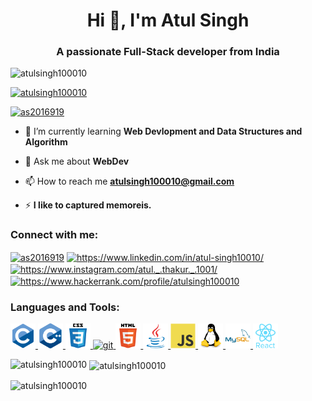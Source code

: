 <h1 align="center">Hi 👋, I'm Atul Singh</h1>
<h3 align="center">A passionate Full-Stack developer from India</h3>

<p align="left"> <img src="https://komarev.com/ghpvc/?username=atulsingh100010&label=Profile%20views&color=0e75b6&style=flat" alt="atulsingh100010" /> </p>

<p align="left"> <a href="https://github.com/ryo-ma/github-profile-trophy"><img src="https://github-profile-trophy.vercel.app/?username=atulsingh100010" alt="atulsingh100010" /></a> </p>

<p align="left"> <a href="https://twitter.com/as2016919" target="blank"><img src="https://img.shields.io/twitter/follow/as2016919?logo=twitter&style=for-the-badge" alt="as2016919" /></a> </p>

- 🌱 I’m currently learning **Web Devlopment and Data Structures and Algorithm**

- 💬 Ask me about **WebDev**

- 📫 How to reach me **atulsingh100010@gmail.com**

- ⚡ **I like to captured memoreis.**

<h3 align="left">Connect with me:</h3>
<p align="left">
<a href="https://twitter.com/as2016919" target="blank"><img align="center" src="https://raw.githubusercontent.com/rahuldkjain/github-profile-readme-generator/master/src/images/icons/Social/twitter.svg" alt="as2016919" height="30" width="40" /></a>
<a href="https://linkedin.com/in/https://www.linkedin.com/in/atul-singh10010/" target="blank"><img align="center" src="https://raw.githubusercontent.com/rahuldkjain/github-profile-readme-generator/master/src/images/icons/Social/linked-in-alt.svg" alt="https://www.linkedin.com/in/atul-singh10010/" height="30" width="40" /></a>
<a href="https://instagram.com/https://www.instagram.com/atul._.thakur._.1001/" target="blank"><img align="center" src="https://raw.githubusercontent.com/rahuldkjain/github-profile-readme-generator/master/src/images/icons/Social/instagram.svg" alt="https://www.instagram.com/atul._.thakur._.1001/" height="30" width="40" /></a>
<a href="https://www.hackerrank.com/https://www.hackerrank.com/profile/atulsingh100010" target="blank"><img align="center" src="https://raw.githubusercontent.com/rahuldkjain/github-profile-readme-generator/master/src/images/icons/Social/hackerrank.svg" alt="https://www.hackerrank.com/profile/atulsingh100010" height="30" width="40" /></a>
</p>

<h3 align="left">Languages and Tools:</h3>
<p align="left"> <a href="https://www.cprogramming.com/" target="_blank" rel="noreferrer"> <img src="https://raw.githubusercontent.com/devicons/devicon/master/icons/c/c-original.svg" alt="c" width="40" height="40"/> </a> <a href="https://www.w3schools.com/cpp/" target="_blank" rel="noreferrer"> <img src="https://raw.githubusercontent.com/devicons/devicon/master/icons/cplusplus/cplusplus-original.svg" alt="cplusplus" width="40" height="40"/> </a> <a href="https://www.w3schools.com/css/" target="_blank" rel="noreferrer"> <img src="https://raw.githubusercontent.com/devicons/devicon/master/icons/css3/css3-original-wordmark.svg" alt="css3" width="40" height="40"/> </a> <a href="https://git-scm.com/" target="_blank" rel="noreferrer"> <img src="https://www.vectorlogo.zone/logos/git-scm/git-scm-icon.svg" alt="git" width="40" height="40"/> </a> <a href="https://www.w3.org/html/" target="_blank" rel="noreferrer"> <img src="https://raw.githubusercontent.com/devicons/devicon/master/icons/html5/html5-original-wordmark.svg" alt="html5" width="40" height="40"/> </a> <a href="https://www.java.com" target="_blank" rel="noreferrer"> <img src="https://raw.githubusercontent.com/devicons/devicon/master/icons/java/java-original.svg" alt="java" width="40" height="40"/> </a> <a href="https://developer.mozilla.org/en-US/docs/Web/JavaScript" target="_blank" rel="noreferrer"> <img src="https://raw.githubusercontent.com/devicons/devicon/master/icons/javascript/javascript-original.svg" alt="javascript" width="40" height="40"/> </a> <a href="https://www.linux.org/" target="_blank" rel="noreferrer"> <img src="https://raw.githubusercontent.com/devicons/devicon/master/icons/linux/linux-original.svg" alt="linux" width="40" height="40"/> </a> <a href="https://www.mysql.com/" target="_blank" rel="noreferrer"> <img src="https://raw.githubusercontent.com/devicons/devicon/master/icons/mysql/mysql-original-wordmark.svg" alt="mysql" width="40" height="40"/> </a> <a href="https://reactjs.org/" target="_blank" rel="noreferrer"> <img src="https://raw.githubusercontent.com/devicons/devicon/master/icons/react/react-original-wordmark.svg" alt="react" width="40" height="40"/> </a> </p>

<p><img align="left" src="https://github-readme-stats.vercel.app/api/top-langs?username=atulsingh100010&show_icons=true&locale=en&layout=compact" alt="atulsingh100010" /></p>

<p>&nbsp;<img align="center" src="https://github-readme-stats.vercel.app/api?username=atulsingh100010&show_icons=true&locale=en" alt="atulsingh100010" /></p>

<p><img align="center" src="https://github-readme-streak-stats.herokuapp.com/?user=atulsingh100010&" alt="atulsingh100010" /></p>
